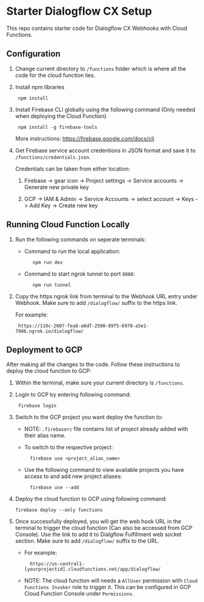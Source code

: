 # Starter Dialogflow CX Setup

This repo contains starter code for Dialogflow CX Webhooks with Cloud Functions.

## Configuration

1. Change current directory to ```/functions``` folder which is where all the code for the cloud function lies.

2. Install npm libraries

	    npm install

3. Install Firebase CLI globally using the following command (Only needed when deploying the Cloud Function)

		npm install -g firebase-tools

	 More instructions: https://firebase.google.com/docs/cli
    
4. Get Firebase service account credentions in JSON format and save it to ```/functions/credentials.json```. 

	  Credentials can be taken from either location:
	  
	  1. Firebase -> gear icon -> Project settings -> Service accounts -> Generate new private key
	  
	  2. GCP -> IAM & Admin -> Service Accounts -> select account -> Keys -> Add Key -> Create new key

## Running Cloud Function Locally
1. Run the following commands on seperate terminals:

   - Command to run the local application:

		    npm run dev
  
   - Command to start ngrok tunnel to port ```8080```:

		    npm run tunnel
    
2. Copy the https ngrok link from terminal to the Webhook URL entry under Webhook. Make sure to add ```/dialogflow/``` suffix to the https link.

   For example: 
    
		https://110c-2607-fea8-a6df-2500-89f5-6970-a5e1-79d6.ngrok.io/dialogflow/

## Deployment to GCP

After making all the changes to the code. Follow these instructions to deploy the cloud function to GCP:

1. Within the terminal, make sure your current directory is ```/functions```.

1. Login to GCP by entering following command:

	    firebase login

2. Switch to the GCP project you want deploy the function to:
	
	- NOTE: ```.firebaserc``` file contains list of project already added with their alias name.

	- To switch to the respective project:
	
			firebase use <project_alias_name> 
	
	- Use the following command to view available projects you have access to and add new project aliases:

			firebase use --add 

3.  Deploy the cloud function to GCP using following command:

		firebase deploy --only functions
		
		
4. Once successfully deployed, you will get the web hook URL in the terminal to trigger the cloud function (Can also be accessed from GCP Console). Use the link to add it to Dialgflow Fulfillment web socket section. Make sure to add ```/dialogflow/``` suffix to the URL.

	- For example:
	
			https://us-central1-[yourprojectid].cloudfunctions.net/app/dialogflow/

	- NOTE: The cloud function will needs a ```AllUser``` permission with ```Cloud Functions Invoker``` role to trigger it. This can be configured in GCP Cloud Function Console under ```Permissions```.
